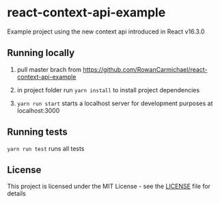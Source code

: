 # react-context-api-example

Example project using the new context api introduced in React v16.3.0

## Running locally

1. pull master brach from https://github.com/RowanCarmichael/react-context-api-example

2. in project folder run `yarn install` to install project dependencies

3. `yarn run start` starts a localhost server for development purposes at localhost:3000

## Running tests
`yarn run test` runs all tests

## License

This project is licensed under the MIT License - see the [LICENSE](LICENSE) file for details